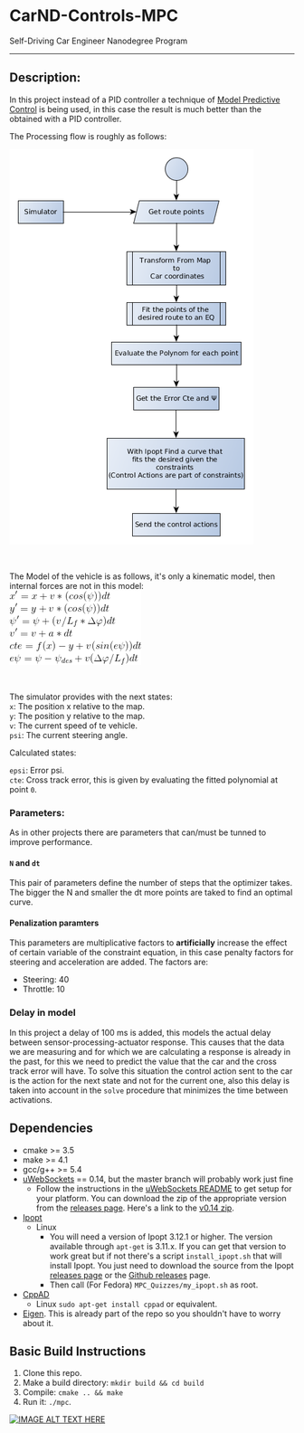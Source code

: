 # CarND-Controls-MPC
Self-Driving Car Engineer Nanodegree Program



---

## Description:

In this project instead of a PID controller a technique of [Model Predictive Control](https://en.wikipedia.org/wiki/Model_predictive_control)
 is being used, in this case the result is much better than the obtained with a PID controller.
 
The Processing flow is roughly as follows:

![](./res/flow.png)

<br>

The Model of the vehicle is as follows, it's only a kinematic model, then internal forces are not in this model:
<br>
![](./res/CodeCogsEqn.png)

<br>

The simulator provides with the next states:<br>
`x`: The position x relative to the map.<br>
`y`: The position y relative to the map.<br>
`v`: The current speed of te vehicle.<br>
`psi`: The current steering angle.<br>

Calculated states:

`epsi`: Error psi.<br>
`cte`: Cross track error, this is given by evaluating the fitted polynomial at point `0`.
### Parameters:

As in other projects there are parameters that can/must be tunned to improve performance.
 #### `N` and `dt`
 This pair of parameters define the number of steps that the optimizer takes.
 The bigger the N and smaller the dt more points are taked to find an optimal curve.
 
#### Penalization paramters

This parameters are multiplicative factors to **artificially** increase the effect of certain variable of the 
constraint equation, in this case penalty factors for steering and acceleration are added. 
The factors are:
* Steering: 40
* Throttle: 10

### Delay in model

In this project a delay of 100 ms is added, this models the actual delay between sensor-processing-actuator response.
This causes that the data we are measuring and for which we are calculating a response is already in the past, for this
we need to predict the value that the car and the cross track error will have. To solve this situation the control action
sent to the car is the action for the next state and not for the current one, also this delay is taken into account 
in the `solve` procedure that minimizes the time between activations.



## Dependencies

* cmake >= 3.5
* make >= 4.1
* gcc/g++ >= 5.4
* [uWebSockets](https://github.com/uWebSockets/uWebSockets) == 0.14, but the master branch will probably work just fine
  * Follow the instructions in the [uWebSockets README](https://github.com/uWebSockets/uWebSockets/blob/master/README.md) to get setup for your platform. You can download the zip of the appropriate version from the [releases page](https://github.com/uWebSockets/uWebSockets/releases). Here's a link to the [v0.14 zip](https://github.com/uWebSockets/uWebSockets/archive/v0.14.0.zip).
* [Ipopt](https://projects.coin-or.org/Ipopt)
  * Linux
    * You will need a version of Ipopt 3.12.1 or higher. The version available through `apt-get` is 3.11.x. If you can get that version to work great but if not there's a script `install_ipopt.sh` that will install Ipopt. You just need to download the source from the Ipopt [releases page](https://www.coin-or.org/download/source/Ipopt/) or the [Github releases](https://github.com/coin-or/Ipopt/releases) page.
    * Then call (For Fedora) `MPC_Quizzes/my_ipopt.sh` as root. 
* [CppAD](https://www.coin-or.org/CppAD/)
  * Linux `sudo apt-get install cppad` or equivalent.
* [Eigen](http://eigen.tuxfamily.org/index.php?title=Main_Page). This is already part of the repo so you shouldn't have to worry about it.


## Basic Build Instructions


1. Clone this repo.
2. Make a build directory: `mkdir build && cd build`
3. Compile: `cmake .. && make`
4. Run it: `./mpc`.




[![IMAGE ALT TEXT HERE](https://img.youtube.com/vi/t4IuHc2queg/0.jpg)](https://www.youtube.com/watch?v=t4IuHc2queg)